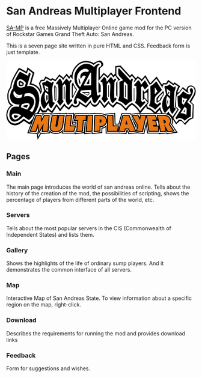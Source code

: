 # San Andreas Multiplayer Frontend
[SA-MP](https://www.sa-mp.com/) is a free Massively Multiplayer Online game mod for the PC version of Rockstar Games Grand Theft Auto: San Andreas.

This is a seven page site written in pure HTML and CSS. Feedback form is just template.

![SA-MP Logo](./screenshots/logo.png)

## Pages
### Main
The main page introduces the world of san andreas online. Tells about the history of the creation of the mod, the possibilities of scripting, shows the percentage of players from different parts of the world, etc.
### Servers
Tells about the most popular servers in the CIS (Commonwealth of Independent States) and lists them.
### Gallery
Shows the highlights of the life of ordinary sump players. And it demonstrates the common interface of all servers.
### Map
Interactive Map of San Andreas State. To view information about a specific region on the map, right-click.
### Download
Describes the requirements for running the mod and provides download links
### Feedback
Form for suggestions and wishes.
